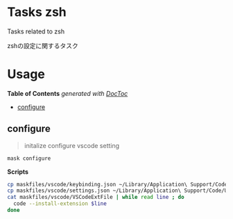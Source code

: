 # Tasks zsh

Tasks related to zsh

zshの設定に関するタスク

# Usage

<!-- START doctoc generated TOC please keep comment here to allow auto update -->
<!-- DON'T EDIT THIS SECTION, INSTEAD RE-RUN doctoc TO UPDATE -->
**Table of Contents**  *generated with [DocToc](https://github.com/thlorenz/doctoc)*

- [configure](#configure)

<!-- END doctoc generated TOC please keep comment here to allow auto update -->


## configure

> initalize configure vscode setting

```bash
mask configure
```

**Scripts**
```bash
cp maskfiles/vscode/keybinding.json ~/Library/Application\ Support/Code/User/
cp maskfiles/vscode/settings.json ~/Library/Application\ Support/Code/User/
cat maskfiles/vscode/VSCodeExtFile | while read line ; do
  code --install-extension $line
done
```